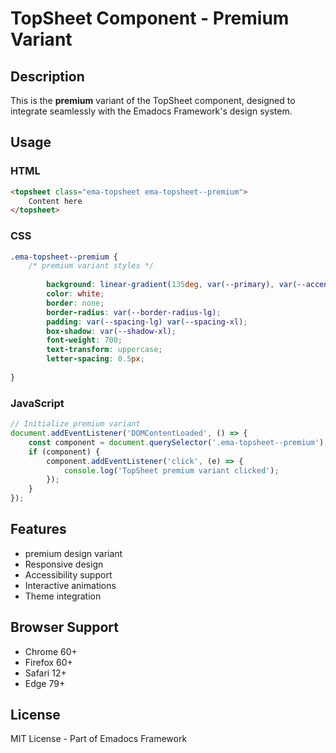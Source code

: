 # TopSheet Component - Premium Variant

## Description
This is the **premium** variant of the TopSheet component, designed to integrate seamlessly with the Emadocs Framework's design system.

## Usage

### HTML
```html
<topsheet class="ema-topsheet ema-topsheet--premium">
    Content here
</topsheet>
```

### CSS
```css
.ema-topsheet--premium {
    /* premium variant styles */
    
        background: linear-gradient(135deg, var(--primary), var(--accent));
        color: white;
        border: none;
        border-radius: var(--border-radius-lg);
        padding: var(--spacing-lg) var(--spacing-xl);
        box-shadow: var(--shadow-xl);
        font-weight: 700;
        text-transform: uppercase;
        letter-spacing: 0.5px;
    
}
```

### JavaScript
```javascript
// Initialize premium variant
document.addEventListener('DOMContentLoaded', () => {
    const component = document.querySelector('.ema-topsheet--premium');
    if (component) {
        component.addEventListener('click', (e) => {
            console.log('TopSheet premium variant clicked');
        });
    }
});
```

## Features
- premium design variant
- Responsive design
- Accessibility support
- Interactive animations
- Theme integration

## Browser Support
- Chrome 60+
- Firefox 60+
- Safari 12+
- Edge 79+

## License
MIT License - Part of Emadocs Framework
